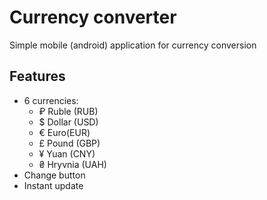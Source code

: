# Currency converter
Simple mobile (android) application for currency conversion

## Features
* 6 currencies:
    + ₽ Ruble (RUB)
    + $ Dollar (USD)
    + € Euro(EUR)
    + £ Pound (GBP)
    + ¥ Yuan (CNY)
    + ₴ Hryvnia (UAH)
* Change button
* Instant update
